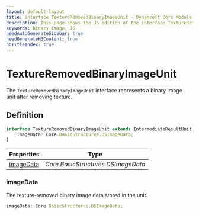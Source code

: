 ```yaml
---
layout: default-layout
title: interface TextureRemovedBinaryImageUnit - Dynamsoft Core Module JS Edition API Reference
description: This page shows the JS edition of the interface TextureRemovedBinaryImageUnit in Dynamsoft Core Module.
keywords: binary image, JS
needAutoGenerateSidebar: true
needGenerateH3Content: true
noTitleIndex: true
---
```


# TextureRemovedBinaryImageUnit

The `TextureRemovedBinaryImageUnit` interface represents a binary image unit after removing texture.

## Definition

```typescript
interface TextureRemovedBinaryImageUnit extends IntermediateResultUnit {
    imageData: Core.BasicStructures.DSImageData;
} 
```

| Properties               | Type |
|----------------------|-------------|
| [imageData](#imagedata) | *Core.BasicStructures.DSImageData* |

### imageData

The texture-removed binary image data stored in the unit.

```typescript
imageData: Core.BasicStructures.DSImageData;
```